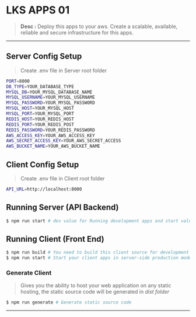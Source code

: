 # LKS APPS 01

> **Desc :** Deploy this apps to your aws. Create a scalable, available, reliable and secure infrastructure for this apps.

<hr>

## Server Config Setup
> Create .env file in Server root folder
```sh
PORT=8000
DB_TYPE=YOUR_DATABASE_TYPE
MYSQL_DB=YOUR_MYSQL_DATABASE_NAME
MYSQL_USERNAME=YOUR_MYSQL_USERNAME
MYSQL_PASSWORD=YOUR_MYSQL_PASSWORD
MYSQL_HOST=YOUR_MYSQL_HOST
MYSQL_PORT=YOUR_MYSQL_PORT
REDIS_HOST=YOUR_REDIS_HOST
REDIS_PORT=YOUR_REDIS_POST
REDIS_PASSWORD=YOUR_REDIS_PASSWORD
AWS_ACCESS_KEY=YOUR_AWS_ACCESS_KEY
AWS_SECRET_ACCESS_KEY=YOUR_AWS_SECRET_ACCESS
AWS_BUCKET_NAME=YOUR_AWS_BUCKET_NAME
```

## Client Config Setup
> Create .env file in Client root folder
```sh
API_URL=http://localhost:8000
```

## Running Server (API Backend)
```sh
$ npm run start # dev value for Running development apps and start value for Running production apps

```

## Running Client (Front End)
```sh
$ npm run build # You need to build this client source for development
$ npm run start # Start your client apps in server-side production mode

```
### Generate Client
> Gives you the ability to host your web application on any static hosting, the static source code will be generated in *dist folder*
```sh
$ npm run generate # Generate static source code
```

<hr>